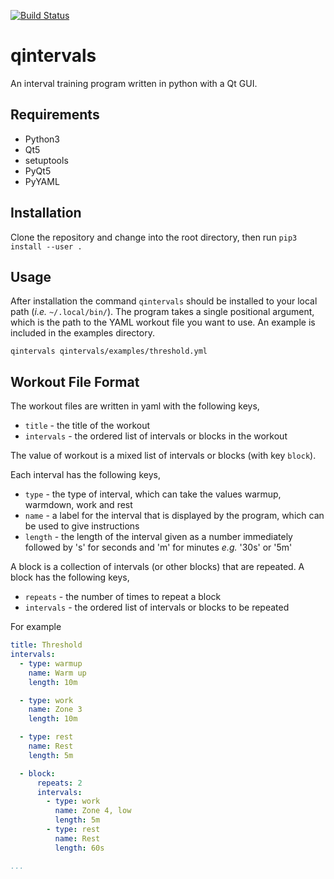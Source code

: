 [![Build Status](https://travis-ci.org/JimMadge/qintervals.svg?branch=master)](https://travis-ci.org/JimMadge/qintervals)
# qintervals

An interval training program written in python with a Qt GUI.

## Requirements

- Python3
- Qt5
- setuptools
- PyQt5
- PyYAML

## Installation

Clone the repository and change into the root directory, then run `pip3 install --user .`

## Usage

After installation the command `qintervals` should be installed to your local path (_i.e._ `~/.local/bin/`). The program takes a single positional argument, which is the path to the YAML workout file you want to use. An example is included in the examples directory.

`qintervals qintervals/examples/threshold.yml`

## Workout File Format

The workout files are written in yaml with the following keys,

- `title` - the title of the workout
- `intervals` - the ordered list of intervals or blocks in the workout

The value of workout is a mixed list of intervals or blocks (with key `block`).

Each interval has the following keys,

- `type` - the type of interval, which can take the values warmup, warmdown, work and rest
- `name` - a label for the interval that is displayed by the program, which can be used to give instructions
- `length` - the length of the interval given as a number immediately followed by 's' for seconds and 'm' for minutes _e.g._ '30s' or '5m'

A block is a collection of intervals (or other blocks) that are repeated. A
block has the following keys,

- `repeats` - the number of times to repeat a block
- `intervals` - the ordered list of intervals or blocks to be repeated

For example
```yaml
title: Threshold
intervals:
  - type: warmup
    name: Warm up
    length: 10m

  - type: work
    name: Zone 3
    length: 10m

  - type: rest
    name: Rest
    length: 5m

  - block:
      repeats: 2
      intervals:
        - type: work
          name: Zone 4, low
          length: 5m
        - type: rest
          name: Rest
          length: 60s

...
```
